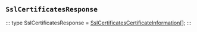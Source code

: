 ## `SslCertificatesResponse`
:::
type SslCertificatesResponse = [SslCertificatesCertificateInformation](./SslCertificatesCertificateInformation.md)[];
:::
